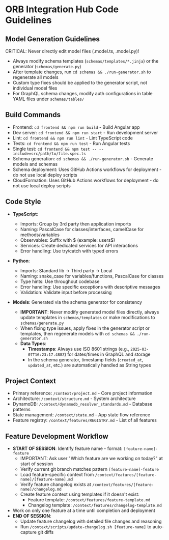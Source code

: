 # ORB Integration Hub Code Guidelines

## Model Generation Guidelines
CRITICAL: Never directly edit model files (.model.ts, .model.py)! 
- Always modify schema templates (`schemas/templates/*.jinja`) or the generator (`schemas/generate.py`)
- After template changes, run `cd schemas && ./run-generator.sh` to regenerate all models
- Custom type fixes should be applied to the generator script, not individual model files
- For GraphQL schema changes, modify auth configurations in table YAML files under `schemas/tables/`

## Build Commands
- Frontend: `cd frontend && npm run build` - Build Angular app
- Dev server: `cd frontend && npm run start` - Run development server
- Lint: `cd frontend && npm run lint` - Lint TypeScript code
- Tests: `cd frontend && npm run test` - Run Angular tests 
- Single test: `cd frontend && npm test -- --include=src/path/to/file.spec.ts`
- Schema generation: `cd schemas && ./run-generator.sh` - Generate models and schemas
- Schema deployment: Uses GitHub Actions workflows for deployment - do not use local deploy scripts
- CloudFormation: Uses GitHub Actions workflows for deployment - do not use local deploy scripts

## Code Style
- **TypeScript**: 
  - Imports: Group by 3rd party then application imports
  - Naming: PascalCase for classes/interfaces, camelCase for methods/variables
  - Observables: Suffix with $ (example: users$)
  - Services: Create dedicated services for API interactions
  - Error handling: Use try/catch with typed errors

- **Python**:
  - Imports: Standard lib → Third party → Local
  - Naming: snake_case for variables/functions, PascalCase for classes
  - Type hints: Use throughout codebase
  - Error handling: Use specific exceptions with descriptive messages
  - Validation: Validate input before processing

- **Models**: Generated via the schema generator for consistency
  - **IMPORTANT**: Never modify generated model files directly, always update templates in `schemas/templates` or make modifications to `schemas/generate.py`
  - When fixing type issues, apply fixes in the generator script or templates, then regenerate models with `cd schemas && ./run-generator.sh`
  - **Data Types**:
    - **Timestamps**: Always use ISO 8601 strings (e.g., `2025-03-07T16:23:17.488Z`) for dates/times in GraphQL and storage
    - In the schema generator, timestamp fields (`created_at`, `updated_at`, etc.) are automatically handled as String types

## Project Context
- Primary reference: `/context/project.md` - Core project information
- Architecture: `/context/structure.md` - System architecture
- DynamoDB: `/context/dynamodb_resolver_standards.md` - Database patterns
- State management: `/context/state.md` - App state flow reference
- Feature registry: `/context/features/REGISTRY.md` - List of all features

## Feature Development Workflow
- **START OF SESSION**: Identify feature name - format: `[feature-name]-feature`
  - IMPORTANT: Ask user "Which feature are we working on today?" at start of session
  - Verify current git branch matches pattern `[feature-name]-feature`
  - Load feature-specific context from `/context/features/[feature-name]/[feature-name].md`
  - Verify feature changelog exists at `/context/features/[feature-name]/changelog.md`
  - Create feature context using templates if it doesn't exist:
    - Feature template: `/context/features/feature-template.md`
    - Changelog template: `/context/features/changelog-template.md`
- Work on only one feature at a time until completion and deployment
- **END OF SESSION**: 
  - Update feature changelog with detailed file changes and reasoning
  - Run `/context/scripts/update-changelog.sh [feature-name]` to auto-capture git diffs